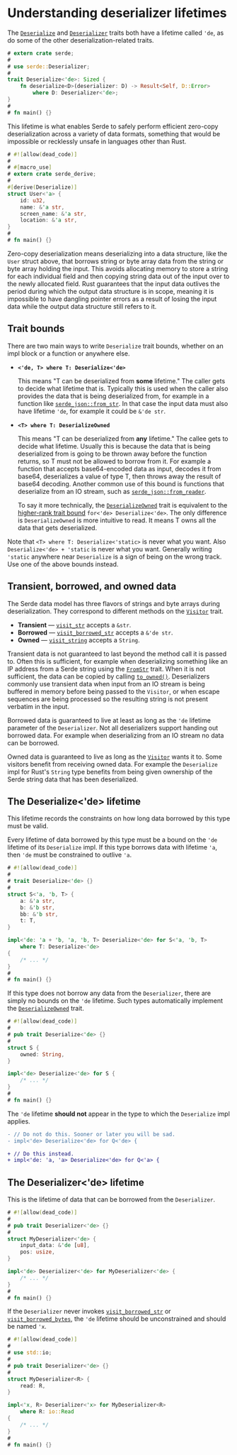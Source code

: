 # Understanding deserializer lifetimes

The [`Deserialize`] and [`Deserializer`] traits both have a lifetime called
`'de`, as do some of the other deserialization-related traits.

[`Deserialize`]: https://docs.serde.rs/serde/trait.Deserialize.html
[`Deserializer`]: https://docs.serde.rs/serde/trait.Deserializer.html

```rust
# extern crate serde;
#
# use serde::Deserializer;
#
trait Deserialize<'de>: Sized {
    fn deserialize<D>(deserializer: D) -> Result<Self, D::Error>
        where D: Deserializer<'de>;
}
#
# fn main() {}
```

This lifetime is what enables Serde to safely perform efficient zero-copy
deserialization across a variety of data formats, something that would be
impossible or recklessly unsafe in languages other than Rust.

```rust
# #![allow(dead_code)]
#
# #[macro_use]
# extern crate serde_derive;
#
#[derive(Deserialize)]
struct User<'a> {
    id: u32,
    name: &'a str,
    screen_name: &'a str,
    location: &'a str,
}
#
# fn main() {}
```

Zero-copy deserialization means deserializing into a data structure, like the
`User` struct above, that borrows string or byte array data from the string or
byte array holding the input. This avoids allocating memory to store a string
for each individual field and then copying string data out of the input over to
the newly allocated field. Rust guarantees that the input data outlives the
period during which the output data structure is in scope, meaning it is
impossible to have dangling pointer errors as a result of losing the input data
while the output data structure still refers to it.

## Trait bounds

There are two main ways to write `Deserialize` trait bounds, whether on an impl
block or a function or anywhere else.

- **`<'de, T> where T: Deserialize<'de>`**

    This means "T can be deserialized from **some** lifetime." The caller gets
    to decide what lifetime that is. Typically this is used when the caller also
    provides the data that is being deserialized from, for example in a function
    like [`serde_json::from_str`]. In that case the input data must also have
    lifetime `'de`, for example it could be `&'de str`.

- **`<T> where T: DeserializeOwned`**

    This means "T can be deserialized from **any** lifetime." The callee gets to
    decide what lifetime. Usually this is because the data that is being
    deserialized from is going to be thrown away before the function returns, so
    T must not be allowed to borrow from it. For example a function that accepts
    base64-encoded data as input, decodes it from base64, deserializes a value
    of type T, then throws away the result of base64 decoding. Another common
    use of this bound is functions that deserialize from an IO stream, such as
    [`serde_json::from_reader`].

    To say it more technically, the [`DeserializeOwned`] trait is equivalent to
    the [higher-rank trait bound] `for<'de> Deserialize<'de>`. The only
    difference is `DeserializeOwned` is more intuitive to read. It means T owns
    all the data that gets deserialized.

Note that `<T> where T: Deserialize<'static>` is never what you want. Also
`Deserialize<'de> + 'static` is never what you want. Generally writing `'static`
anywhere near `Deserialize` is a sign of being on the wrong track. Use one of
the above bounds instead.

[`serde_json::from_str`]: https://docs.serde.rs/serde_json/fn.from_str.html
[`serde_json::from_reader`]: https://docs.serde.rs/serde_json/fn.from_reader.html
[higher-rank trait bound]: https://doc.rust-lang.org/nomicon/hrtb.html

## Transient, borrowed, and owned data

The Serde data model has three flavors of strings and byte arrays during
deserialization. They correspond to different methods on the [`Visitor`] trait.

[`Visitor`]: https://docs.serde.rs/serde/de/trait.Visitor.html

- **Transient** — [`visit_str`] accepts a `&str`.
- **Borrowed** — [`visit_borrowed_str`] accepts a `&'de str`.
- **Owned** — [`visit_string`] accepts a `String`.

[`visit_str`]: https://docs.serde.rs/serde/de/trait.Visitor.html#method.visit_str
[`visit_borrowed_str`]: https://docs.serde.rs/serde/de/trait.Visitor.html#method.visit_borrowed_str
[`visit_string`]: https://docs.serde.rs/serde/de/trait.Visitor.html#method.visit_string

Transient data is not guaranteed to last beyond the method call it is passed to.
Often this is sufficient, for example when deserializing something like an IP
address from a Serde string using the [`FromStr`] trait. When it is not
sufficient, the data can be copied by calling [`to_owned()`]. Deserializers
commonly use transient data when input from an IO stream is being buffered in
memory before being passed to the `Visitor`, or when escape sequences are being
processed so the resulting string is not present verbatim in the input.

[`FromStr`]: https://doc.rust-lang.org/std/str/trait.FromStr.html
[`to_owned()`]: https://doc.rust-lang.org/std/borrow/trait.ToOwned.html

Borrowed data is guaranteed to live at least as long as the `'de` lifetime
parameter of the `Deserializer`. Not all deserializers support handing out
borrowed data. For example when deserializing from an IO stream no data can be
borrowed.

Owned data is guaranteed to live as long as the [`Visitor`] wants it to. Some
visitors benefit from receiving owned data. For example the `Deserialize` impl
for Rust's `String` type benefits from being given ownership of the Serde string
data that has been deserialized.

## The Deserialize&lt;'de&gt; lifetime

This lifetime records the constraints on how long data borrowed by this type
must be valid.

Every lifetime of data borrowed by this type must be a bound on the `'de`
lifetime of its `Deserialize` impl. If this type borrows data with lifetime
`'a`, then `'de` must be constrained to outlive `'a`.

```rust
# #![allow(dead_code)]
#
# trait Deserialize<'de> {}
#
struct S<'a, 'b, T> {
    a: &'a str,
    b: &'b str,
    bb: &'b str,
    t: T,
}

impl<'de: 'a + 'b, 'a, 'b, T> Deserialize<'de> for S<'a, 'b, T>
    where T: Deserialize<'de>
{
    /* ... */
}
#
# fn main() {}
```

If this type does not borrow any data from the `Deserializer`, there are simply
no bounds on the `'de` lifetime. Such types automatically implement the
[`DeserializeOwned`] trait.

[`DeserializeOwned`]: https://docs.serde.rs/serde/de/trait.DeserializeOwned.html

```rust
# #![allow(dead_code)]
#
# pub trait Deserialize<'de> {}
#
struct S {
    owned: String,
}

impl<'de> Deserialize<'de> for S {
    /* ... */
}
#
# fn main() {}
```

The `'de` lifetime **should not** appear in the type to which the `Deserialize`
impl applies.

```diff
- // Do not do this. Sooner or later you will be sad.
- impl<'de> Deserialize<'de> for Q<'de> {

+ // Do this instead.
+ impl<'de: 'a, 'a> Deserialize<'de> for Q<'a> {
```

## The Deserializer&lt;'de&gt; lifetime

This is the lifetime of data that can be borrowed from the `Deserializer`.

```rust
# #![allow(dead_code)]
#
# pub trait Deserializer<'de> {}
#
struct MyDeserializer<'de> {
    input_data: &'de [u8],
    pos: usize,
}

impl<'de> Deserializer<'de> for MyDeserializer<'de> {
    /* ... */
}
#
# fn main() {}
```

If the `Deserializer` never invokes [`visit_borrowed_str`] or
[`visit_borrowed_bytes`], the `'de` lifetime should be unconstrained and should
be named `'x`.

[`visit_borrowed_str`]: https://docs.serde.rs/serde/de/trait.Visitor.html#method.visit_borrowed_str
[`visit_borrowed_bytes`]: https://docs.serde.rs/serde/de/trait.Visitor.html#method.visit_borrowed_bytes

```rust
# #![allow(dead_code)]
#
# use std::io;
#
# pub trait Deserializer<'de> {}
#
struct MyDeserializer<R> {
    read: R,
}

impl<'x, R> Deserializer<'x> for MyDeserializer<R>
    where R: io::Read
{
    /* ... */
}
#
# fn main() {}
```

